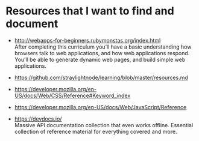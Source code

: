 # Resources that I want to find and document

- http://webapps-for-beginners.rubymonstas.org/index.html  
After completing this curriculum you’ll have a basic understanding how browsers talk to web applications, and how web applications respond. You’ll be able to generate dynamic web pages, and build simple web applications.

- https://github.com/straylightnode/learning/blob/master/resources.md
- https://developer.mozilla.org/en-US/docs/Web/CSS/Reference#Keyword_index
- https://developer.mozilla.org/en-US/docs/Web/JavaScript/Reference

- https://devdocs.io/  
Massive API documentation collection that even works offline. Essential collection of reference material for everything covered and more.
